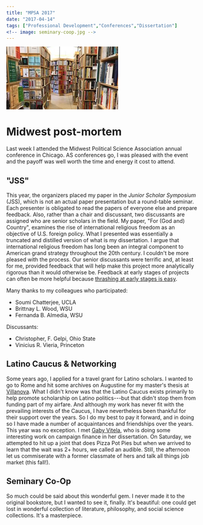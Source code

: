 ```yaml
---
title: "MPSA 2017"
date: "2017-04-14"
tags: ["Professional Development","Conferences","Dissertation"]
<!-- image: seminary-coop.jpg -->
---
```


![Seminary Coop](/img/seminary-coop.jpg)

# Midwest post-mortem

Last week I attended the Midwest Political Science Association annual conference in Chicago. AS conferences go, I was pleased with the event and the payoff was well worth the time and energy it cost to attend. <!--more-->

## "JSS"

This year, the organizers placed my paper in the *Junior Scholar Symposium* (JSS), which is not an actual paper presentation but a round-table seminar. Each presenter is obligated to read the papers of everyone else and prepare feedback. Also, rather than a chair and discussant, two discussants are assigned who are senior scholars in the field. My paper, "For (God and) Country", examines the rise of international religious freedom as an objective of U.S. foreign policy. What I presented was essentially a truncated and distilled version of what is my dissertation. I argue that international religious freedom has long been an integral component to American grand strategy throughout the 20th century. I couldn't be more pleased with the process. Our senior discussants were terrific and, at least for me, provided feedback that will help make this project more analytically rigorous than it would otherwise be. Feedback at early stages of projects can often be more helpful because [thrashing at early stages is easy](https://vimeo.com/5895898).

Many thanks to my colleagues who participated:

* Soumi Chatterjee, UCLA
* Brittnay L. Wood, WSU
* Fernanda B. Almedia, WSU

Discussants:

* Christopher, F. Gelpi, Ohio State
* Vinicius R. Vieria, Princeton


## Latino Caucus & Networking

Some years ago, I applied for a travel grant for Latino scholars. I wanted to go to Rome and hit some archives on Augustine for my master's thesis at [Villanova](http://www1.villanova.edu/villanova/artsci/psc.html). What I didn't know was that the Latino Caucus exists primarily to help promote scholarship on Latino politics---but that didn't stop them from funding part of my airfare. And although my work has never fit with the prevailing interests of the Caucus, I have nevertheless been thankful for their support over the years. So I do my best to pay it forward, and in doing so I have made a number of acquaintances and friendships over the years. This year was no exception. I met [Gaby Vitela](http://www.lsu.edu/hss/polisci/graduate_students/graduate_students/vitelag.php), who is doing some interesting work on campaign finance in her dissertation. On Saturday, we attempted to hit up a joint that does Pizza Pot Pies but when we arrived to learn that the wait was 2+ hours, we called an audible. Still, the afternoon let us commiserate with a former classmate of hers and talk all things job market (this fall!).


## Seminary Co-Op

So much could be said about this wonderful gem. I never made it to the original bookstore, but I wanted to see it, finally. It's beautiful: one could get lost in wonderful collection of literature, philosophy, and social science collections. It's a masterpiece.
